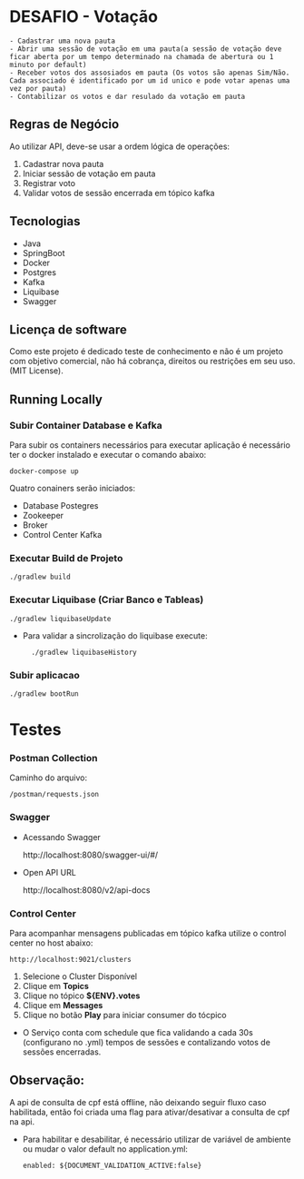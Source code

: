 # DESAFIO - Votação

    - Cadastrar uma nova pauta
    - Abrir uma sessão de votação em uma pauta(a sessão de votação deve ficar aberta por um tempo determinado na chamada de abertura ou 1 minuto por default)
    - Receber votos dos assosiados em pauta (Os votos são apenas Sim/Não. Cada associado é identificado por um id unico e pode votar apenas uma vez por pauta)
    - Contabilizar os votos e dar resulado da votação em pauta

## Regras de Negócio
Ao utilizar API, deve-se usar a ordem lógica de operações:
1. Cadastrar nova pauta
2. Iniciar sessão de votação em pauta
3. Registrar voto
4. Validar votos de sessão encerrada em tópico kafka

## Tecnologias

* Java
* SpringBoot
* Docker
* Postgres
* Kafka
* Liquibase
* Swagger

## Licença de software
Como este projeto é dedicado teste de conhecimento e não é um projeto com objetivo comercial, não há cobrança, direitos ou restrições em seu uso. (MIT License).

## Running Locally

### Subir Container Database e Kafka
Para subir os containers necessários para executar aplicação é necessário ter o docker instalado e executar o comando abaixo:

    docker-compose up    

Quatro conainers serão iniciados:
* Database Postegres
* Zookeeper
* Broker
* Control Center Kafka

### Executar Build de Projeto
    ./gradlew build

### Executar Liquibase (Criar Banco e Tableas)
    ./gradlew liquibaseUpdate

* Para validar a sincrolização do liquibase execute:

        ./gradlew liquibaseHistory

### Subir aplicacao
    ./gradlew bootRun

# Testes

### Postman Collection
Caminho do arquivo:

    /postman/requests.json

### Swagger
* Acessando Swagger


    http://localhost:8080/swagger-ui/#/
* Open API URL


    http://localhost:8080/v2/api-docs

### Control Center
Para acompanhar mensagens publicadas em tópico kafka utilize o control center no host abaixo:

    http://localhost:9021/clusters

1. Selecione o Cluster Disponível
2. Clique em __Topics__
3. Clique no tópico __${ENV}.votes__
4. Clique em __Messages__
5. Clique no botão __Play__ para iniciar consumer do tócpico

* O Serviço conta com schedule que fica validando a cada 30s (configurano no .yml) tempos de sessões e contalizando votos de sessões encerradas.

## Observação:
A api de consulta de cpf está offline, não deixando seguir fluxo caso habilitada, então foi criada uma flag para ativar/desativar a consulta de cpf na api.

* Para habilitar e desabilitar, é necessário utilizar de variável de ambiente ou mudar o valor default no application.yml:

      enabled: ${DOCUMENT_VALIDATION_ACTIVE:false}